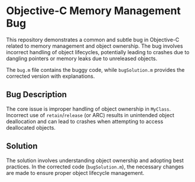 # Objective-C Memory Management Bug

This repository demonstrates a common and subtle bug in Objective-C related to memory management and object ownership.  The bug involves incorrect handling of object lifecycles, potentially leading to crashes due to dangling pointers or memory leaks due to unreleased objects.

The `bug.m` file contains the buggy code, while `bugSolution.m` provides the corrected version with explanations.

## Bug Description

The core issue is improper handling of object ownership in `MyClass`. Incorrect use of `retain`/`release` (or ARC) results in unintended object deallocation and can lead to crashes when attempting to access deallocated objects.

## Solution

The solution involves understanding object ownership and adopting best practices.  In the corrected code (`bugSolution.m`), the necessary changes are made to ensure proper object lifecycle management.